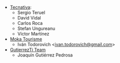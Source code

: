 - [Tecnativa](https://www.tecnativa.com):
  - Sergio Teruel
  - David Vidal
  - Carlos Roca
  - Stefan Ungureanu
  - Víctor Martínez
- [Moka Tourisme](https://www.mokatourisme.fr)
  - Iván Todorovich \<<ivan.todorovich@gmail.com>\>
- [GutierrezTi Team](https://gutierrezti.es)
  - Joaquín Gutiérrez Pedrosa
